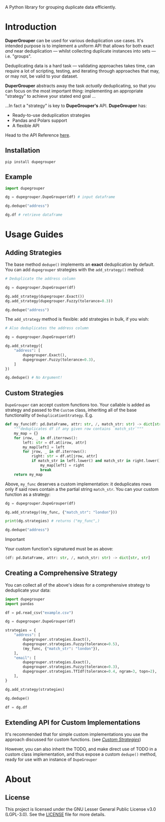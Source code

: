 <!-- <p align="center">
<a href="https://pypi.python.org/pypi/dupegrouper"><img height="20" alt="PyPI Version" src="https://shields.mitmproxy.org/pypi/v/pdoc.svg"></a>
<img height="20" alt="Supported Python Versions" src="https://shields.mitmproxy.org/pypi/pyversions/pdoc.svg">
</p> -->

A Python library for grouping duplicate data efficiently.

# Introduction
**DuperGrouper** can be used for various deduplication use cases. It's intended purpose is to implement a uniform API that allows for both exact *and* near deduplication — whilst collecting duplicate instances into sets — i.e. "groups".

Deduplicating data is a hard task — validating approaches takes time, can require a lot of scripting, testing, and iterating through approaches that may, or may not, be valid to your dataset.

**DuperGrouper** abstracts away the task *actually* deduplicating, so that you can focus on the most important thing: implementing an appropriate "strategy" to achieve your stated end goal ...

...In fact a "strategy" is key to **DupeGrouper's** API. **DupeGrouper** has:

- Ready-to-use deduplication strategies
- Pandas and Polars support
- A flexible API

Head to the API Reference [here](api/index.html).

## Installation


```shell
pip install dupegrouper
```

## Example

```python
import dupegrouper

dg = dupegrouper.DupeGrouper(df) # input dataframe

dg.dedupe("address")

dg.df # retrieve dataframe
```

# Usage Guides

## Adding Strategies

The base method `dedupe()` implements an **exact** deduplication by default. You can add `dupegrouper` strategies with the `add_strategy()` method:

```python
# Deduplicate the address column

dg = dupegrouper.DupeGrouper(df)

dg.add_strategy(dupegrouper.Exact())
dg.add_strategy(dupegrouper.Fuzzy(tolerance=0.3))

dg.dedupe("address")
```

The `add_strategy` method is flexible: add strategies in bulk, if you wish:

```python
# Also deduplicates the address column

dg = dupegrouper.DupeGrouper(df)

dg.add_strategy({
    "address": [
        dupegrouper.Exact(),
        dupegrouper.Fuzzy(tolerance=0.3),
    ]
})

dg.dedupe() # No Argument!
```

## Custom Strategies

`DupeGrouper` can accept custom functions too. Your callable is added as strategy and passed to the `Custom` class, inheriting all of the base functionality of `DeduplicationStrategy`. E.g.

```python
def my_func(df: pd.DataFrame, attr: str, /, match_str: str) -> dict[str, str]:
    """deduplicates df if any given row contains `match_str`"""
    my_map = {}
    for irow, _ in df.iterrows():
        left: str = df.at[irow, attr]
        my_map[left] = left
        for jrow, _ in df.iterrows():
            right: str = df.at[jrow, attr]
            if match_str in left.lower() and match_str in right.lower():
                my_map[left] = right
                break
    return my_map
```

Above, `my_func` deserves a custom implementation: it deduplicates rows only if said rows contain a the partial string `match_str`. You can your custom function as a strategy:

```python
dg = dupegrouper.DupeGrouper(df)

dg.add_strategy((my_func, {"match_str": "london"}))

print(dg.strategies) # returns ("my_func",)

dg.dedupe("address")
```

> [!IMPORTANT]  
> Your custom function's signatured must be as above: 
> 
> ```python
> (df: pd.DataFrame, attr: str, /, match_str: str) -> dict[str, str]
> ```

## Creating a Comprehensive Strategy

You can collect all of the above's ideas for a comprehensive strategy to deduplicate your data:

```python
import dupegrouper
import pandas

df = pd.read_csv("example.csv")

dg = dupegrouper.DupeGrouper(df)

strategies = {
    "address": [
        dupegrouper.strategies.Exact(),
        dupegrouper.strategies.Fuzzy(tolerance=0.5),
        (my_func, {"match_str": "london"}),
    ],
    "email": [
        dupegrouper.strategies.Exact(),
        dupegrouper.strategies.Fuzzy(tolerance=0.3),
        dupegrouper.strategies.TfIdf(tolerance=0.4, ngram=3, topn=2),
    ],
}

dg.add_strategy(strategies)

dg.dedupe()

df = dg.df
```

## Extending API for Custom Implementations
It's recommended that for simple custom implementations you use the approach discussed for custom functions. (see [*Custom Strategies*](#custom-strategies))

However, you can also inherit the TODO, and make direct use of TODO in a custom class implementation, and thus expose a custom `dedupe()` method, ready for use with an instance of `DupeGrouper`

# About

## License
This project is licensed under the GNU Lesser General Public License v3.0 (LGPL-3.0). See the [LICENSE](LICENSE) file for more details.